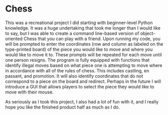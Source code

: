 # Chess
This was a recreational project I did starting with beginner-level Python knowledge. It was a huge undertaking that took me longer than I would like to say, but I was able to create a command line-based version of object-oriented Chess that you can play with a friend. Upon running my code, you will be prompted to enter the coordinates (row and column as labeled on the type-printed board) of the piece you would like to move and where you would like to move it to. These prompts will be repeated for each move until one person resigns. The program is fully equipped with functions that identify illegal moves based on what piece one is attempting to move where in accordance with all of the rules of chess. This includes castling, en passant, and promotion. It will also identify coordinates that do not correspond to a piece on the board and redirect. Perhaps in the future I will introduce a GUI that allows players to select the piece they would like to move with their mouse. 

As seriously as I took this project, I also had a lot of fun with it, and I really hope you like the finished product half as much as I do. 
